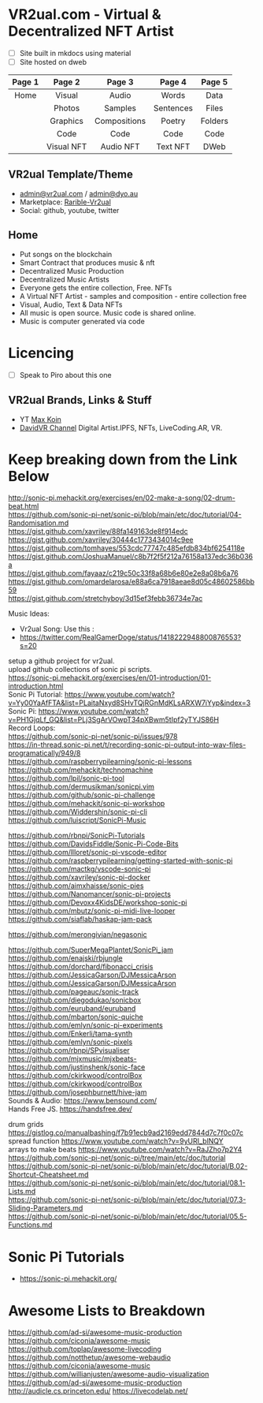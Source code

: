 # VR2ual.com - Virtual & Decentralized NFT Artist

- [ ] Site built in mkdocs using material
- [ ] Site hosted on dweb

| Page 1 | Page 2 | Page 3 | Page 4 | Page 5 |  
| :--: | :--: | :--: | :--: | :--: |  
| Home | Visual | Audio | Words | Data | 
| | Photos | Samples | Sentences | Files | 
| | Graphics | Compositions | Poetry | Folders | 
| | Code | Code | Code | Code | 
| | Visual NFT | Audio NFT | Text NFT | DWeb | 

## VR2ual Template/Theme 
- admin@vr2ual.com / admin@dyo.au
- Marketplace:  [Rarible-Vr2ual](https://rarible.com/vr2ual)
- Social: github, youtube, twitter

## Home
- Put songs on the blockchain
- Smart Contract that produces music & nft
- Decentralized Music Production
- Decentralized Music Artists
- Everyone gets the entire collection, Free. NFTs
- A Virtual NFT Artist  - samples and composition - entire collection free
- Visual, Audio, Text & Data NFTs
- All music is open source.  Music code is shared online.		
- Music is computer generated via code


# Licencing
- [ ] Speak to Piro about this one


## VR2ual Brands, Links & Stuff
- YT  [Max Koin](https://www.youtube.com/channel/UCR9g3s4K0f3FBQsswKqNYeA/videos) 
- [DavidVR Channel](https://www.youtube.com/c/DavidVRplus)
Digital Artist.IPFS, NFTs, LiveCoding.AR, VR.	

# Keep breaking down from the Link Below	
http://sonic-pi.mehackit.org/exercises/en/02-make-a-song/02-drum-beat.html		
	https://github.com/sonic-pi-net/sonic-pi/blob/main/etc/doc/tutorial/04-Randomisation.md		
	https://gist.github.com/xavriley/88fa149163de8f914edc		
	https://gist.github.com/xavriley/30444c1773434014c9ee		
	https://gist.github.com/tomhayes/553cdc77747c485efdb834bf6254118e		
	https://gist.github.com/JoshuaManuel/c8b7f2f5f212a76158a137edc36b036a		
	https://gist.github.com/fayaaz/c219c50c33f8a68b6e80e2e8a08b6a76		
	https://gist.github.com/omardelarosa/e88a6ca7918aeae8d05c48602586bb59		
	https://gist.github.com/stretchyboy/3d15ef3febb36734e7ac		
			
Music Ideas:			
- Vr2ual Song: Use this : 		
- https://twitter.com/RealGamerDoge/status/1418222948800876553?s=20	

setup a github project for vr2ual.			
upload github collections of sonic pi scripts.			
https://sonic-pi.mehackit.org/exercises/en/01-introduction/01-introduction.html			
Sonic Pi Tutorial: https://www.youtube.com/watch?v=Yy00YaAfFTA&list=PLaitaNxyd8SHvTQjRGnMdKLsARXW7iYyp&index=3			
Sonic Pi: https://www.youtube.com/watch?v=PH1GjqLf_GQ&list=PLj3SgArVOwpT34pXBwm5tIpf2yTYJS86H			
Record Loops:			
https://github.com/sonic-pi-net/sonic-pi/issues/978			
https://in-thread.sonic-pi.net/t/recording-sonic-pi-output-into-wav-files-programatically/949/8			
https://github.com/raspberrypilearning/sonic-pi-lessons			
https://github.com/mehackit/technomachine			
https://github.com/lpil/sonic-pi-tool			
https://github.com/dermusikman/sonicpi.vim			
https://github.com/github/sonic-pi-challenge			
https://github.com/mehackit/sonic-pi-workshop			
https://github.com/Widdershin/sonic-pi-cli			
https://github.com/luiscript/SonicPi-Music			
			
https://github.com/rbnpi/SonicPi-Tutorials			
https://github.com/DavidsFiddle/Sonic-Pi-Code-Bits			
https://github.com/llloret/sonic-pi-vscode-editor			
https://github.com/raspberrypilearning/getting-started-with-sonic-pi			
https://github.com/mactkg/vscode-sonic-pi			
https://github.com/xavriley/sonic-pi-docker			
https://github.com/aimxhaisse/sonic-pies			
https://github.com/Nanomancer/sonic-pi-projects			
https://github.com/Devoxx4KidsDE/workshop-sonic-pi			
https://github.com/mbutz/sonic-pi-midi-live-looper			
https://github.com/siaflab/haskap-jam-pack			
			
https://github.com/merongivian/negasonic			
			
https://github.com/SuperMegaPlantet/SonicPi_jam			
https://github.com/enajski/rbjungle			
https://github.com/dorchard/fibonacci_crisis			
https://github.com/JessicaGarson/DJMessicaArson			
https://github.com/JessicaGarson/DJMessicaArson			
https://github.com/pageauc/sonic-track			
https://github.com/diegodukao/sonicbox			
https://github.com/euruband/euruband			
https://github.com/mbarton/sonic-quiche			
https://github.com/emlyn/sonic-pi-experiments			
https://github.com/Enkerli/tama-synth			
https://github.com/emlyn/sonic-pixels			
https://github.com/rbnpi/SPvisualiser			
https://github.com/mjxmusic/mjxbeats-			
https://github.com/justinshenk/sonic-face			
https://github.com/ckirkwood/controlBox			
https://github.com/ckirkwood/controlBox			
https://github.com/josephburnett/hive-jam			
Sounds & Audio:	https://www.bensound.com/		
Hands Free JS.	https://handsfree.dev/		
				
drum grids	https://gistlog.co/manualbashing/f7b91ecb9ad2169edd7844d7c7f0c07c		
spread function	https://www.youtube.com/watch?v=9yURI_blNQY		
arrays to make beats	https://www.youtube.com/watch?v=RaJZho7p2Y4		
	https://github.com/sonic-pi-net/sonic-pi/tree/main/etc/doc/tutorial		
	https://github.com/sonic-pi-net/sonic-pi/blob/main/etc/doc/tutorial/B.02-Shortcut-Cheatsheet.md		
	https://github.com/sonic-pi-net/sonic-pi/blob/main/etc/doc/tutorial/08.1-Lists.md		
	https://github.com/sonic-pi-net/sonic-pi/blob/main/etc/doc/tutorial/07.3-Sliding-Parameters.md		
	https://github.com/sonic-pi-net/sonic-pi/blob/main/etc/doc/tutorial/05.5-Functions.md		
			
# Sonic Pi Tutorials
- https://sonic-pi.mehackit.org/

# Awesome Lists to Breakdown
https://github.com/ad-si/awesome-music-production
https://github.com/ciconia/awesome-music
https://github.com/toplap/awesome-livecoding
https://github.com/notthetup/awesome-webaudio
https://github.com/ciconia/awesome-music
https://github.com/willianjusten/awesome-audio-visualization
https://github.com/ad-si/awesome-music-production
http://audicle.cs.princeton.edu/
https://livecodelab.net/

